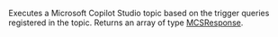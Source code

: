 Executes a Microsoft Copilot Studio topic based on the trigger queries registered in the topic. Returns an array of type [MCSResponse](../mcsresponse.md).